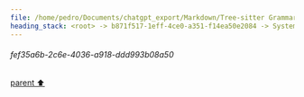 ```yaml
---
file: /home/pedro/Documents/chatgpt_export/Markdown/Tree-sitter Grammar Visualization_ NetworkX & Graphviz.md
heading_stack: <root> -> b871f517-1eff-4ce0-a351-f14ea50e2084 -> System -> 10bdd2ac-112a-465d-8a80-9a7e6b87ee8a -> System -> aaa26ed0-25be-4ce1-881e-13f438a81018 -> User -> 16f82114-8497-4426-bb51-62a94559597a -> Assistant -> NetworkX -> Graphviz -> Combining NetworkX and Graphviz for Tree-sitter Grammar Visualization -> The Challenge -> The Approach -> Creative Ideas -> Technical Implementation -> Potential Pitfalls -> Conclusion -> aaa26fc9-1f37-46e5-9259-458a8d55dd15 -> User -> 9c564aec-e677-44c1-a480-a6c57d293462 -> Assistant -> a3eb6e27-f341-4b7a-a3d2-34f4cc84ec17 -> Assistant -> c52b2616-0df0-48a9-9a0a-0953bfbd2965 -> Tool -> ae11aab9-6f35-454c-94b2-c2c53890111e -> Assistant -> ca2f2a60-b9a3-4f93-9754-5ebe5ba70517 -> Assistant -> 8fba5a35-e974-4d97-ae80-844eb75c9ac4 -> Tool -> 6d10afb6-8dde-460d-9bad-821eb823350a -> Assistant -> cfa78ec0-6094-4895-a72e-3a426f4b264f -> Assistant -> 873bf5b9-8358-4f4b-828c-bc6c8c8b0cb2 -> Tool -> 1e02448a-70e8-498b-9928-ca9322d13faa -> Assistant -> aaa2f428-a377-42b7-a840-b7891498e057 -> User -> f63d0e39-9f0b-48d6-84eb-9062cb61b68e -> Assistant -> c6ac11e8-313a-4e50-9fdd-313705be3dee -> Assistant -> 326bbb63-28ff-4ade-9893-1f1b83ad81e9 -> Tool -> 35bfbcf8-aee4-4527-9f9c-8e48ebda444e -> Assistant -> 1377b9b9-b2c5-4e10-94a2-3e290eb55e68 -> Assistant -> eaa32754-88aa-408b-921f-31ceba106533 -> Tool -> d5b4e9e9-1c90-4e65-8d96-7566a2fa587a -> Assistant -> 8cd62838-1bb5-44ea-8f94-726fc542fad7 -> Assistant -> 772b6e7c-2a1c-4c38-bd54-e42a6183ecea -> Tool -> 4ba4cba3-8c7d-4235-b293-b38466f742c4 -> Assistant -> 653a44fa-cfa6-4406-98e7-9abf01c2ac86 -> Assistant -> 1bb872bb-12e5-4521-af24-e0590a95a0b8 -> Tool -> 7da6d8a1-b6bf-4edb-b0ec-a3edb0ea88f7 -> Assistant -> f9b9f8f8-47fa-4b50-a3b6-82319613a689 -> Assistant -> 9593ecdc-2d37-49e2-a807-7431a02de3d1 -> Tool -> 961b6639-71e6-4339-8db9-467ceb372d33 -> Assistant -> c1085730-34af-4db9-b923-98fe6d532e34 -> Assistant -> 0da923e5-061a-42bc-b233-8e8a656e0362 -> Tool -> 06bafa13-44d7-48e8-99a1-6e7e740cf0bc -> Assistant -> d2804cdd-095b-48cd-ab62-0d742a2ccaba -> Assistant -> 8540b89d-efdb-4ba5-b343-397918da3d72 -> Assistant -> 8b10a10a-efde-42c1-b586-709684bfde7c -> Assistant -> d0a3a5a0-356b-4681-a8a2-07a007edb433 -> Tool -> fef35a6b-2c6e-4036-a918-ddd993b08a50
---
```

###### fef35a6b-2c6e-4036-a918-ddd993b08a50
[parent ⬆️](#d0a3a5a0-356b-4681-a8a2-07a007edb433)

